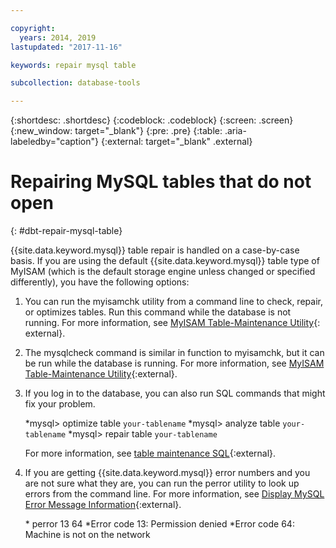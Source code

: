 ```yaml
---

copyright:
  years: 2014, 2019
lastupdated: "2017-11-16"

keywords: repair mysql table

subcollection: database-tools

---
```


{:shortdesc: .shortdesc}
{:codeblock: .codeblock}
{:screen: .screen}
{:new_window: target="_blank"}
{:pre: .pre}
{:table: .aria-labeledby="caption"}
{:external: target="_blank" .external}


# Repairing MySQL tables that do not open
{: #dbt-repair-mysql-table}

{{site.data.keyword.mysql}} table repair is handled on a case-by-case basis. If you are using the default {{site.data.keyword.mysql}} table type of MyISAM (which is the default storage engine unless changed or specified differently), you have the following options:

1. You can run the myisamchk utility from a command line to check, repair, or optimizes tables. Run this command while the database is not running. For more information, see [MyISAM Table-Maintenance Utility](http://dev.mysql.com/doc/refman/5.0/en/myisamchk.html){: external}.
2. The mysqlcheck command is similar in function to myisamchk, but it can be run while the database is running. For more information, see [MyISAM Table-Maintenance Utility](http://dev.mysql.com/doc/refman/5.0/en/mysqlcheck.html){:external}.
3. If you log in to the database, you can also run SQL commands that might fix your problem.

    *mysql> optimize table `your-tablename`
    *mysql> analyze table `your-tablename`
    *mysql> repair table `your-tablename`

    For more information, see [table maintenance SQL](http://dev.mysql.com/doc/refman/5.0/en/table-maintenance-sql.html){:external}.
4. If you are getting {{site.data.keyword.mysql}} error numbers and you are not sure what they are, you can run the perror utility to look up errors from the command line. For more information, see [Display MySQL Error Message Information](http://dev.mysql.com/doc/refman/5.0/en/perror.html){:external}.

    *<shell> perror 13 64
    *Error code 13: Permission denied
    *Error code 64: Machine is not on the network
